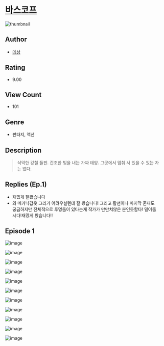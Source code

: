 # [바스코프](https://comic.naver.com/challenge/list?titleId=810779)
![thumbnail](https://image-comic.pstatic.net/user_contents_data/challenge_comic/2023/05/24/357342/upload_7017792600453244211_480x623.jpeg)

## Author
- [데상](https://comic.naver.com/artistTitle?id=357342)

## Rating
- 9.00

## View Count
- 101

## Genre
- 판타지, 액션

## Description
> 삭막한 강철 들판. 건조한 빛을 내는 가짜 태양. 그곳에서 멈춰 서 있을 수 있는 자는 없다.

## Replies (Ep.1)
- 재밌게 잘봤습니다
- 와 메카닉갑옷 그리기 어려우실텐데 잘 봤습니다! 그리고 활선이나 마지막 존재도 궁금하지만 전체적으로 투명돔이 있다는게 작가가 만만치않은 분인듯함다! 밀어줍시다!재밌게 봤습니다!!

## Episode 1
![image](https://image-comic.pstatic.net/user_contents_data/challenge_comic/2023/05/24/357342/upload_4135261274389033828.jpeg)

![image](https://image-comic.pstatic.net/user_contents_data/challenge_comic/2023/05/24/357342/upload_3703477741072692529.jpeg)

![image](https://image-comic.pstatic.net/user_contents_data/challenge_comic/2023/05/24/357342/upload_3775196694152689507.jpeg)

![image](https://image-comic.pstatic.net/user_contents_data/challenge_comic/2023/05/24/357342/upload_3617859681201371184.jpeg)

![image](https://image-comic.pstatic.net/user_contents_data/challenge_comic/2023/05/24/357342/upload_7148681763239322161.jpeg)

![image](https://image-comic.pstatic.net/user_contents_data/challenge_comic/2023/05/24/357342/upload_7017280249627160633.jpeg)

![image](https://image-comic.pstatic.net/user_contents_data/challenge_comic/2023/05/24/357342/upload_7291672172428277305.jpeg)

![image](https://image-comic.pstatic.net/user_contents_data/challenge_comic/2023/05/24/357342/upload_3906931158736254007.jpeg)

![image](https://image-comic.pstatic.net/user_contents_data/challenge_comic/2023/05/24/357342/upload_4063153288389092403.jpeg)

![image](https://image-comic.pstatic.net/user_contents_data/challenge_comic/2023/05/24/357342/upload_4050205430061753139.jpeg)

![image](https://image-comic.pstatic.net/user_contents_data/challenge_comic/2023/05/24/357342/upload_3486967408939327796.jpeg)
